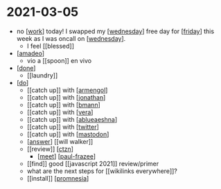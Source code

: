 # 2021-03-05

- no [[work]] today! I swapped my [[wednesday]] free day for [[friday]] this week as I was oncall on [[wednesday]].
  - I feel [[blessed]]
- [[amadeo]]
  - vio a [[spoon]] en vivo
- [[done]]
  - [[laundry]]
- [[do]]
  - [[catch up]] with [[armengol]]
  - [[catch up]] with [[jonathan]]
  - [[catch up]] with [[bmann]]
  - [[catch up]] with [[vera]]
  - [[catch up]] with [[ablueaeshna]]
  - [[catch up]] with [[twitter]]
  - [[catch up]] with [[mastodon]]
  - [[answer]] [[will walker]]
  - [[review]] [[ctzn]]
    - [[meet]] [[paul-frazee]]
  - [[find]] good [[javascript 2021]] review/primer
  - what are the next steps for [[wikilinks everywhere]]?
  - [[install]] [[promnesia]]

[//begin]: # "Autogenerated link references for markdown compatibility"
[work]: ../work "Work"
[wednesday]: ../wednesday "Wednesday"
[friday]: ../friday "Friday"
[amadeo]: ../amadeo "Amadeo"
[done]: ../done "DONE"
[do]: ../do "Do"
[armengol]: ../armengol "Armengol"
[jonathan]: ../jonathan "Jonathan"
[bmann]: ../bmann "Bmann"
[vera]: ../vera "Vera"
[ablueaeshna]: ../ablueaeshna "Ablueaeshna"
[twitter]: ../twitter "Twitter"
[mastodon]: ../mastodon "Mastodon"
[answer]: ../answer "Answer"
[ctzn]: ../ctzn "Ctzn"
[meet]: ../meet "Meet"
[paul-frazee]: ../paul-frazee "Paul Frazee"
[promnesia]: ../promnesia "Promnesia"
[//end]: # "Autogenerated link references"